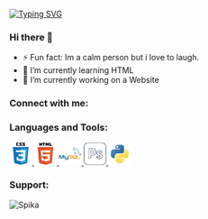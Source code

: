 [![Typing SVG](https://readme-typing-svg.demolab.com?font=Fira+Code&pause=1000&color=24F7F5&background=FFBCDC00&random=false&width=435&lines=Hello+Im+Spika+%2C+I+love+programming+HTML+and+Css;Im+a+young+developper+from+canada)](https://git.io/typing-svg)

### Hi there 👋
- ⚡ Fun fact: Im a calm person but i love to laugh.
- 🌱 I’m currently learning HTML
- 🔭 I’m currently working on a Website
  
<h3 align="left">Connect with me:</h3>
<p align="left">
</p>

<h3 align="left">Languages and Tools:</h3>
<p align="left"> <a href="https://www.w3schools.com/css/" target="_blank" rel="noreferrer"> <img src="https://raw.githubusercontent.com/devicons/devicon/master/icons/css3/css3-original-wordmark.svg" alt="css3" width="40" height="40"/> </a> <a href="https://www.w3.org/html/" target="_blank" rel="noreferrer"> <img src="https://raw.githubusercontent.com/devicons/devicon/master/icons/html5/html5-original-wordmark.svg" alt="html5" width="40" height="40"/> </a> <a href="https://www.mysql.com/" target="_blank" rel="noreferrer"> <img src="https://raw.githubusercontent.com/devicons/devicon/master/icons/mysql/mysql-original-wordmark.svg" alt="mysql" width="40" height="40"/> </a> <a href="https://www.photoshop.com/en" target="_blank" rel="noreferrer"> <img src="https://raw.githubusercontent.com/devicons/devicon/master/icons/photoshop/photoshop-line.svg" alt="photoshop" width="40" height="40"/> </a> <a href="https://www.python.org" target="_blank" rel="noreferrer"> <img src="https://raw.githubusercontent.com/devicons/devicon/master/icons/python/python-original.svg" alt="python" width="40" height="40"/> </a> </p>

<h3 align="left">Support:</h3>
<p><a href="https://www.buymeacoffee.com/Spika"> <img align="left" src="https://cdn.buymeacoffee.com/buttons/v2/default-yellow.png" height="50" width="210" alt="Spika" /></a></p><br><br>

